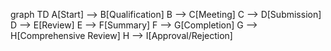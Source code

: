 graph TD
    A[Start] --> B[Qualification]
    B --> C[Meeting]
    C --> D[Submission]
    D --> E[Review]
    E --> F[Summary]
    F --> G[Completion]
    G --> H[Comprehensive Review]
    H --> I[Approval/Rejection]
